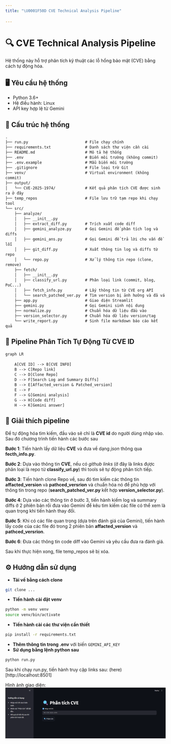 ```yaml
---
title: "\U0001F50D CVE Technical Analysis Pipeline"

---
```


# 🔍 CVE Technical Analysis Pipeline

Hệ thống này hỗ trợ phân tích kỹ thuật các lỗ hổng bảo mật (CVE) bằng cách tự động hóa.

## 🖥️ Yêu cầu hệ thống

- Python 3.6+
- Hệ điều hành: Linux
- API key hợp lệ từ Gemini

## 📁 Cấu trúc hệ thống

```
.
├── run.py                         # File chạy chính
├── requirements.txt               # Danh sách thư viện cần cài
├── README.md                      # Mô tả hệ thống
├── .env                           # Biến môi trường (không commit)
├── .env.example                   # Mẫu biến môi trường
├── .gitignore                     # File loại trừ Git
├── venv/                          # Virtual environment (không commit)
├── output/
│   └── CVE-2025-1974/             # Kết quả phân tích CVE được sinh ra ở đây
├── temp_repos                     # File lưu trữ tạm repo khi chạy tool
└── src/
    ├── analyze/                   
    │   ├── __init__.py
    │   ├── extract_diff.py        # Trích xuất code diff
    │   ├── gemini_analyze.py      # Gọi Gemini để phân tích log và diffs
    │   ├── gemini_ans.py          # Gọi Gemini để trả lời cho vấn đề lỗi
    │   ├── git_diff.py            # Xuất thông tin log và diffs từ repo
    │   └── repo.py                # Xử lý thông tin repo (clone, remove)
    ├── fetch/                     
    │   ├── __init__.py
    │   ├── classify_url.py        # Phân loại link (commit, blog, PoC...)
    │   ├── fetch_info.py          # Lấy thông tin từ CVE org API
    │   └── search_patched_ver.py  # Tìm version bị ảnh hưởng và đã vá
    ├── app.py                     # Giao diện Streamlit
    ├── gemini.py                  # Gọi Gemini sinh nội dung
    ├── normalize.py               # Chuẩn hóa dữ liệu đầu vào
    ├── version_selector.py        # Chuẩn hóa dữ liệu version/tag
    └── write_report.py            # Sinh file markdown báo cáo kết quả

```

## 🔁 Pipeline Phân Tích Tự Động Từ CVE ID

```mermaid
graph LR

    A[CVE ID] --> B[CVE INFO]
    B --> C[Repo link]
    C --> D[Clone Repo]
    D --> F[Search Log and Summary Diffs]
    B --> E[Affacted_version & Patched_version]
    E --> F
    F --> G[Gemini analysis]
    G --> H[Code diff]
    H --> K[Gemini answer]
```

## 📃 Giải thích pipeline

Để tự động hóa tìm kiếm, đầu vào sẽ chỉ là **CVE id** do người dùng nhập vào. Sau đó chương trình tiến hành các bước sau

**Bước 1**: Tiến hành lấy dữ liệu **CVE** và đưa về dạng *json* thông qua **fecth_info.py**.

**Bước 2**: Dựa vào thông tin **CVE**, nếu có *github links* (ở đây là links được phân loại là repo từ **classify_url.py**) thì tools sẽ tự động phân tích tiếp.

**Bước 3**: Tiến hành clone Repo về, sau đó tìm kiếm các thông tin **affacted_version** và **pathced_versrion** và chuẩn hóa nó để phù hợp với thông tin trong repo (**search_patched_ver.py** kết hợp **version_selector.py**).

**Bước 4**: Dựa vào các thông tin ở bước 3, tiến hành kiếm log và summary diffs ở 2 phiên bản rồi đưa vào Gemini để kêu tìm kiếm các file có thể xem là quan trọng khi tiến hành thay đổi.

**Bước 5**: Khi có các file quan trọng (dựa trên đánh giá của Gemini), tiến hành lấy code của các file đó trong 2 phiên bản **affacted_version** và **pathced_versrion**.

**Bước 6**: Đưa các thông tin code diff vào Gemini và yêu cầu đưa ra đánh giá.

Sau khi thực hiện xong, file temp_repos sẽ bị xóa.

## ⚙️ Hướng dẫn sử dụng

- **Tải về bằng cách clone**

```bash
git clone ...
```

- **Tiến hành cài đặt venv**

```bash
python -m venv venv
source venv/bin/activate
```

- **Tiến hành cài các thư viện cần thiết**

```bash
pip install -r requirements.txt
```

- **Thêm thông tin trong .env** với biến ```GEMINI_API_KEY```
- **Sử dụng bằng lệnh python sau**

```bash
python run.py
```

Sau khi chạy run.py, tiến hành truy cập links sau: (here)[http://localhost:8501]

Hình ảnh giao diện:
![image](./UI.png)
